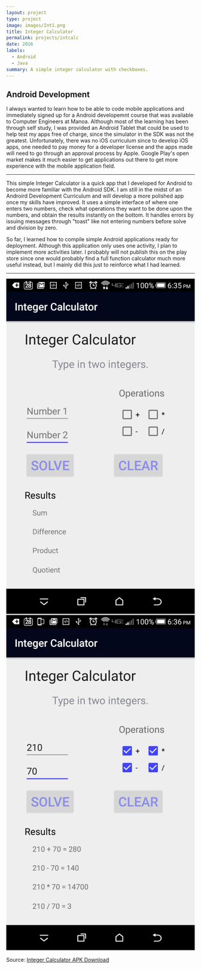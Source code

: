 ```yaml
---
layout: project
type: project
image: images/Int1.png
title: Integer Calculator
permalink: projects/intcalc
date: 2016
labels:
  - Android
  - Java
summary: A simple integer calculator with checkboxes.
---
```

## Android Development
I always wanted to learn how to be able to code mobile applications and immediately signed up for a Android developemnt course that was available to Computer Engineers at Manoa. Although most of the learning has been through self study, I was provided an Android Tablet that could be used to help test my apps free of charge, since the simulator in the SDK was not the greatest. Unfortunately, there was no iOS curriculum since to develop iOS apps, one needed to pay money for a developer license and the apps made will need to go through an approval process by Apple. Google Play's open market makes it much easier to get applications out there to get more experience with the mobile application field.

<hr>
This simple Integer Calculator is a quick app that I developed for Android to become more familiar with the Android SDK. I am still in the midst of an Androird Development Curriculum and will develop a more polished app once my skills have improved. It uses a simple interface of where one enters two numbers, check what operations they want to be done upon the numbers, and obtain the results instantly on the bottom. It handles errors by issuing messages through "toast" like not entering numbers before solve and division by zero. 

So far, I learned how to compile simple Android applications ready for deployment. Although this application only uses one activity, I plan to implement more activities later. I probably will not publish this on the play store since one would probably find a full function calculator much more useful instead, but I mainly did this just to reinforce what I had learned.
<hr>

<img class = "ui medium centered floated image" src="../images/Int3.png">
<img class = "ui medium centered floated spaced image" src="../images/Int2.png">


Source: <a href="https://github.com/cj38/cj38.github.io/releases/tag/1.0"><i class="large github icon "></i>Integer Calculator APK Download</a>

